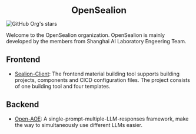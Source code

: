 
<div align="center">
<b><font size="5">OpenSealion</font></b>
</div>

![GitHub Org's stars](https://img.shields.io/github/stars/opensealion)

Welcome to the OpenSealion organization. OpenSealion is mainly developed by the members from Shanghai AI Laboratory Engeering Team. 



## Frontend

- [Sealion-Client](https://github.com/opensealion/sealion-client): The frontend material building tool supports building projects, components and CICD configuration files. The project consists of one building tool and four templates.

## Backend
- [Open-AOE](https://github.com/opensealion/open-aoe): A single-prompt-multiple-LLM-responses framework, make the way to simultaneously use different LLMs easier.
